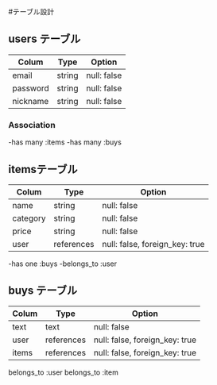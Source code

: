 #テーブル設計

## users テーブル

| Colum     |  Type     | Option     |
|---------- |-----------| ---------- | 
| email     |  string   | null: false|
| password  |  string   | null: false|
| nickname  |  string   | null: false|

### Association
-has many :items
-has many :buys

##  itemsテーブル

| Colum     |  Type      | Option                         |
|---------- |------------| ------------------------------ | 
| name      |  string    | null: false                    |
| category  |  string    | null: false                    |
| price     |  string    | null: false                    |
| user      |  references| null: false, foreign_key: true |

-has one :buys
-belongs_to :user

## buys テーブル

| Colum     |  Type     | Option                           |
|---------- |--------------| ------------------------------| 
| text      |  text        | null: false                   |
| user      |  references  | null: false, foreign_key: true|
| items     |  references  | null: false, foreign_key: true|

belongs_to :user
belongs_to :item

